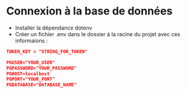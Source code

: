 # Connexion à la base de données
- Installer la dépendance dotenv
- Créer un fichier .env dans le dossier à la racine du projet avec ces informaions : 

```json
TOKEN_KEY = "STRING_FOR_TOKEN" 

PGUSER="YOUR_USER"
PGPASSWORD="YOUR_PASSWORD"
PGHOST=localhost
PGPORT="YOUR_PORT"
PGDATABASE="DATABASE_NAME"
```
